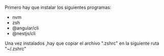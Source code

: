Primero hay que instalar los siguientes programas:
 - nvm
 - zsh
 - @angular/cli
 - @nestjs/cli

Una vez instalados ,hay que copiar el archivo ".zshrc" en la siguiente ruta "~/.zshrc"


